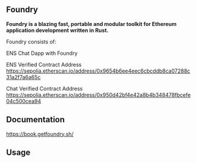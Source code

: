 ## Foundry

**Foundry is a blazing fast, portable and modular toolkit for Ethereum application development written in Rust.**

Foundry consists of:

ENS Chat Dapp with Foundry

ENS Verified Contract Address
https://sepolia.etherscan.io/address/0x9654b6ee4eec6cbcddb8ca07288c31a2f7a6a65c

Chat Verified Contract Address
https://sepolia.etherscan.io/address/0x950d42bf4e42a8b4b348478fbcefe04c500cea94

## Documentation

https://book.getfoundry.sh/

## Usage
